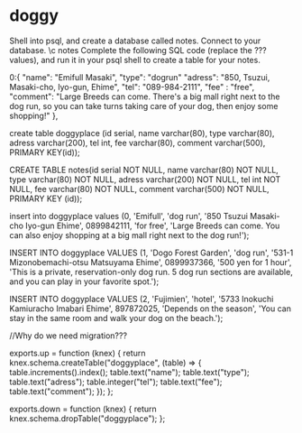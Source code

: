 # doggy

Shell into psql, and create a database called notes.
Connect to your database. \c notes
Complete the following SQL code (replace the ??? values), and run it in your psql shell to create a table for your notes.

0:{
"name": "Emifull Masaki",
"type": "dogrun"
"adress": "850, Tsuzui, Masaki-cho, Iyo-gun, Ehime",
"tel": "089-984-2111",
"fee" : "free",
"comment": "Large Breeds can come. There's a big mall right next to the dog run, so you can take turns taking care of your dog, then enjoy some shopping!"
},

create table doggyplace (id serial, name varchar(80), type varchar(80), adress varchar(200), tel int, fee varchar(80), comment varchar(500), PRIMARY KEY(id));

CREATE TABLE notes(id serial NOT NULL, name varchar(80) NOT NULL, type varchar(80) NOT NULL, adress varchar(200) NOT NULL, tel int NOT NULL, fee varchar(80) NOT NULL, comment varchar(500) NOT NULL, PRIMARY KEY (id));

insert into doggyplace values (0, 'Emifull', 'dog run', '850 Tsuzui Masaki-cho Iyo-gun Ehime', 0899842111, 'for free', 'Large Breeds can come. You can also enjoy shopping at a big mall right next to the dog run!');

INSERT INTO doggyplace VALUES (1, 'Dogo Forest Garden', 'dog run', '531-1 Mizonobemachi-otsu Matsuyama Ehime', 0899937366, '500 yen for 1 hour', 'This is a private, reservation-only dog run. 5 dog run sections are available, and you can play in your favorite spot.');

INSERT INTO doggyplace VALUES (2, 'Fujimien', 'hotel', '5733 Inokuchi Kamiuracho Imabari Ehime', 897872025, 'Depends on the season', 'You can stay in the same room and walk your dog on the beach.');

//Why do we need migration???

exports.up = function (knex) {
return knex.schema.createTable("doggyplace", (table) => {
table.increments().index();
table.text("name");
table.text("type");
table.text("adress");
table.integer("tel");
table.text("fee");
table.text("comment");
});
};

exports.down = function (knex) {
return knex.schema.dropTable("doggyplace");
};
